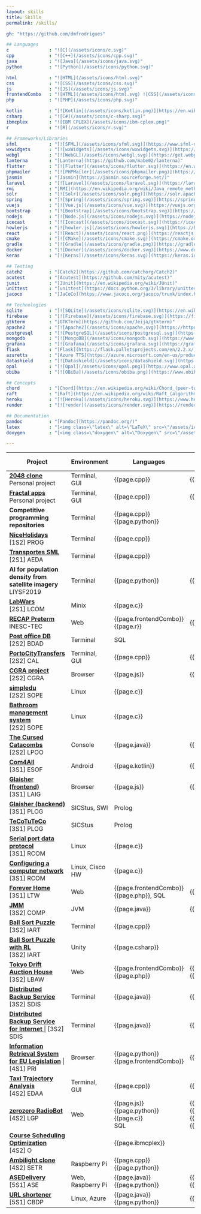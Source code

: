 ```yaml
---
layout: skills
title: Skills
permalink: /skills/

gh: "https://github.com/dmfrodrigues"

## Languages
c               : "![C](/assets/icons/c.svg)"
cpp             : "![C++](/assets/icons/cpp.svg)"
java            : "![Java](/assets/icons/java.svg)"
python          : "![Python](/assets/icons/python.svg)"

html            : "![HTML](/assets/icons/html.svg)"
css             : "![CSS](/assets/icons/css.svg)"
js              : "![JS](/assets/icons/js.svg)"
frontendCombo   : "![HTML](/assets/icons/html.svg) ![CSS](/assets/icons/css.svg) ![JS](/assets/icons/js.svg)"
php             : "![PHP](/assets/icons/php.svg)"

kotlin          : "[![Kotlin](/assets/icons/kotlin.png)](https://en.wikipedia.org/wiki/Kotlin_(programming_language))"
csharp          : "![C#](/assets/icons/c-sharp.svg)"
ibmcplex        : "![IBM CPLEX](/assets/icons/ibm-cplex.png)"
r               : "![R](/assets/icons/r.svg)"

## Frameworks/Libraries
sfml            : "[![SFML](/assets/icons/sfml.svg)](https://www.sfml-dev.org/)"
wxwidgets       : "[![wxWidgets](/assets/icons/wxwidgets.svg)](https://www.wxwidgets.org/)"
webgl           : "[![WebGL](/assets/icons/webgl.svg)](https://get.webgl.org/)"
lanterna        : "[Lanterna](https://github.com/mabe02/lanterna)"
flutter         : "[![Flutter](/assets/icons/flutter.svg)](https://en.wikipedia.org/wiki/Flutter_(software))"
phpmailer       : "[![PHPMailer](/assets/icons/phpmailer.png)](https://github.com/PHPMailer/PHPMailer)"
jasmin          : "[Jasmin](https://jasmin.sourceforge.net/)"
laravel         : "[![Laravel](/assets/icons/laravel.svg)](https://laravel.com/)"
rmi             : "[RMI](https://en.wikipedia.org/wiki/Java_remote_method_invocation)"
solr            : "[![Solr](/assets/icons/solr.png)](https://solr.apache.org/)"
spring          : "[![Spring](/assets/icons/spring.svg)](https://spring.io/)"
vuejs           : "[![Vue.js](/assets/icons/vue.svg)](https://vuejs.org/)"
bootstrap       : "[![Bootstrap](/assets/icons/bootstrap.svg)](https://getbootstrap.com/)"
nodejs          : "[![Node.js](/assets/icons/nodejs.svg)](https://nodejs.org/en/)"
icecast         : "[![Icecast](/assets/icons/icecast.svg)](https://icecast.org/)"
howlerjs        : "[![howler.js](/assets/icons/howlerjs.svg)](https://howlerjs.com/)"
react           : "[![React](/assets/icons/react.png)](https://reactjs.org/)"
cmake           : "[![CMake](/assets/icons/cmake.svg)](https://cmake.org/)"
gradle          : "[![Gradle](/assets/icons/gradle.png)](https://gradle.org/)"
docker          : "[![Docker](/assets/icons/docker.svg)](https://www.docker.com/)"
keras           : "[![Keras](/assets/icons/keras.svg)](https://keras.io/)"

## Testing
catch2          : "[Catch2](https://github.com/catchorg/Catch2)"
acutest         : "[Acutest](https://github.com/mity/acutest)"
junit           : "[JUnit](https://en.wikipedia.org/wiki/JUnit)"
unittest        : "[unittest](https://docs.python.org/3/library/unittest.html)"
jacoco          : "[JaCoCo](https://www.jacoco.org/jacoco/trunk/index.html)"

## Technologies
sqlite          : "[![SQLite](/assets/icons/sqlite.svg)](https://en.wikipedia.org/wiki/SQLite)"
firebase        : "[![Firebase](/assets/icons/firebase.svg)](https://firebase.google.com/)"
gtkterm         : "[GTKTerm](https://github.com/Jeija/gtkterm)"
apache2         : "[![Apache2](/assets/icons/apache.svg)](https://httpd.apache.org/)"
postgresql      : "[![PostgreSQL](/assets/icons/postgresql.svg)](https://www.postgresql.org/)"
mongodb         : "[![MongoDB](/assets/icons/mongodb.svg)](https://www.mongodb.com/)"
grafana         : "[![Grafana](/assets/icons/grafana.svg)](https://grafana.com/)"
flask           : "[Flask](https://flask.palletsprojects.com/en/2.2.x/)"
azuretts        : "[Azure TTS](https://azure.microsoft.com/en-us/products/cognitive-services/text-to-speech/)"
datashield      : "[![Datashield](/assets/icons/datashield.svg)](https://www.datashield.org/)"
opal            : "[![Opal](/assets/icons/opal.png)](https://www.opal.ac/)"
obiba           : "[![OBiBa](/assets/icons/obiba.png)](https://www.obiba.org/)"

## Concepts
chord           : "[Chord](https://en.wikipedia.org/wiki/Chord_(peer-to-peer))"
raft            : "[Raft](https://en.wikipedia.org/wiki/Raft_(algorithm))"
heroku          : "[![Heroku](/assets/icons/heroku.svg)](https://www.heroku.com)"
render          : "[![render](/assets/icons/render.svg)](https://render.com/)"

## Documentation
pandoc          : "[Pandoc](https://pandoc.org/)"
latex           : "[<img class=\"latex\" alt=\"LaTeX\" src=\"/assets/icons/latex.svg\"/>](https://www.latex-project.org/)"
doxygen         : "[<img class=\"doxygen\" alt=\"Doxygen\" src=\"/assets/icons/doxygen.png\"/>](https://www.doxygen.nl/)"

---
```


| Project                                                                                                     | Environment       | Languages                                        | Frameworks/ libraries               | Build systems                   | Testing                         | Technologies                                                                 | Concepts                   |
|-------------------------------------------------------------------------------------------------------------|-------------------|--------------------------------------------------|-------------------------------------|---------------------------------|---------------------------------|------------------------------------------------------------------------------|----------------------------|
| **[2048 clone                                     ]({{page.gh}}/2048            )** <br /> Personal project | Terminal, GUI     | {{page.cpp}}                                     | {{page.sfml}}                       | Make                            |                                 |                                                                              |                            |
| **[Fractal apps                                   ](/projects/fractals          )** <br /> Personal project | Terminal, GUI     | {{page.cpp}}                                     | {{page.wxwidgets}}                  | {{page.cmake}}                  |                                 |                                                                              |                            |
| **Competitive programming repositories**                                                                    | Terminal          | {{page.cpp}} {{page.python}}                     |                                     | Make                            | {{page.catch2}}                 |                                                                              | {{page.latex}} <br/> {{page.pandoc}} |
| **[NiceHolidays                                   ]({{page.gh}}/feup-prog-proj  )** <br /> [1S2] PROG       | Terminal          | {{page.cpp}}                                     |                                     | Make                            |                                 |                                                                              |                            |
| **[Transportes SML                                ]({{page.gh}}/feup-aeda-proj  )** <br /> [2S1] AEDA       | Terminal          | {{page.cpp}}                                     |                                     | Make                            |                                 |                                                                              | {{page.latex}} {{page.doxygen}} |
| **AI for population density from satellite imagery**                                <br /> LIYSF2019        | Terminal          | {{page.python}}                                  | {{page.keras}}                      |                                 |                                 |                                                                              |                            |
| **[LabWars                                        ]({{page.gh}}/feup-lcom       )** <br /> [2S1] LCOM       | Minix             | {{page.c}}                                       |                                     | Make                            |                                 |                                                                              | Low-level calls <br/> {{page.doxygen}} |
| **[RECAP Preterm                                  ](https://recap-preterm.eu    )** <br /> INESC-TEC        | Web               | {{page.frontendCombo}} <br/> {{page.r}}          | {{page.nodejs}}                     | {{page.docker}}                 |                                 | {{page.datashield}} {{page.obiba}}                                           |                            |
| **[Post office DB                                 ]({{page.gh}}/feup-bdad-proj  )** <br /> [2S2] BDAD       | Terminal          | SQL                                              |                                     | Make                            |                                 | {{page.sqlite}}                                                              | {{page.latex}}             |
| **[PortoCityTransfers                             ]({{page.gh}}/feup-cal-proj   )** <br /> [2S2] CAL        | Terminal, GUI     | {{page.cpp}}                                     | {{page.sfml}}                       | {{page.cmake}}                  | {{page.catch2}}                 |                                                                              | {{page.doxygen}} {{page.latex}} |
| **[CGRA project                                   ]({{page.gh}}/feup-cgra-proj  )** <br /> [2S2] CGRA       | Browser           | {{page.js}}                                      | {{page.webgl}}                      |                                 |                                 |                                                                              |                            |
| **[simpledu                                       ]({{page.gh}}/feup-sope-proj1 )** <br /> [2S2] SOPE       | Linux             | {{page.c}}                                       |                                     | Make                            | {{page.acutest}}                | Linux API                                                                    |                            |
| **[Bathroom management system                     ]({{page.gh}}/feup-sope-proj2 )** <br /> [2S2] SOPE       | Linux             | {{page.c}}                                       |                                     | Make                            | {{page.acutest}}                | Linux API                                                                    | Synchronization mechanisms |
| **[The Cursed Catacombs                           ]({{page.gh}}/feup-lpoo-proj  )** <br /> [2S2] LPOO       | Console           | {{page.java}}                                    | {{page.lanterna}}                   | {{page.gradle}}                 | {{page.junit}}, {{page.jacoco}} |                                                                              |                            |
| **[Com4All                                        ]({{page.gh}}/feup-esof-proj  )** <br /> [3S1] ESOF       | Android           | {{page.kotlin}}                                  | {{page.flutter}}                    | {{page.gradle}}                 |                                 | {{page.firebase}}                                                            |                            |
| **[Glaisher (frontend)                            ]({{page.gh}}/feup-laig-proj  )** <br /> [3S1] LAIG       | Browser           | {{page.js}}                                      | {{page.webgl}}                      |                                 |                                 |                                                                              |                            |
| **[Glaisher (backend)                             ]({{page.gh}}/feup-plog-tp1   )** <br /> [3S1] PLOG       | SICStus, SWI      | Prolog                                           |                                     | Make                            |                                 |                                                                              | {{page.heroku}} <br/> {{page.render}} |
| **[TeCoTuTeCo                                     ]({{page.gh}}/feup-plog-tp2   )** <br /> [3S1] PLOG       | SICStus           | Prolog                                           |                                     | Make                            |                                 |                                                                              |                            |
| **[Serial port data protocol                      ]({{page.gh}}/feup-rcom-l1    )** <br /> [3S1] RCOM       | Linux             | {{page.c}}                                       |                                     | Make                            |                                 |                                                                              | {{page.latex}}             |
| **[Configuring a computer network                 ]({{page.gh}}/feup-rcom-l2    )** <br /> [3S1] RCOM       | Linux, Cisco HW   | {{page.c}}                                       |                                     | Make                            |                                 | {{page.gtkterm}}                                                             | FTP <br/> {{page.latex}}   |
| **[Forever Home                                   ]({{page.gh}}/feup-ltw-proj   )** <br /> [3S1] LTW        | Web               | {{page.frontendCombo}} <br/> {{page.php}}, SQL   | {{page.phpmailer}}                  |                                 |                                 | {{page.apache2}} + {{page.sqlite}}                                           |                            |
| **[JMM                                            ]({{page.gh}}/feup-comp-proj  )** <br /> [3S2] COMP       | JVM               | {{page.java}}                                    | {{page.jasmin}}                     | {{page.gradle}}                 |                                 |                                                                              |                            |
| **[Ball Sort Puzzle                               ]({{page.gh}}/feup-iart-proj1 )** <br /> [3S2] IART       | Terminal          | {{page.cpp}}                                     |                                     | {{page.cmake}}                  |                                 |                                                                              | {{page.latex}}             |
| **[Ball Sort Puzzle with RL                       ]({{page.gh}}/feup-iart-proj2 )** <br /> [3S2] IART       | Unity             | {{page.csharp}}                                  |                                     |                                 |                                 |                                                                              | {{page.latex}}             |
| **[Tokyo Drift Auction House                      ]({{page.gh}}/feup-lbaw-proj  )** <br /> [3S2] LBAW       | Web               | {{page.frontendCombo}} <br/> {{page.php}}        | {{page.laravel}} {{page.bootstrap}} | {{page.docker}}                 |                                 | {{page.postgresql}}                                                          |                            |
| **[Distributed Backup Service                     ]({{page.gh}}/feup-sdis-proj1 )** <br /> [3S2] SDIS       | Terminal          | {{page.java}}                                    | {{page.rmi}}                        |                                 |                                 |                                                                              | {{page.pandoc}}            |
| **[Distributed Backup Service for Internet        ]({{page.gh}}/feup-sdis-proj2 )** &#124; [3S2] SDIS       | Terminal          | {{page.java}}                                    | {{page.rmi}}                        | {{page.gradle}}                 | {{page.junit}}                  | Java sockets                                                                 | {{page.chord}}, {{page.pandoc}} <br/> {{page.latex}} |
| **[Information Retrieval System for EU Legislation]({{page.gh}}/feup-pri-proj   )** &#124; [4S1] PRI        | Browser           | {{page.python}} <br/> {{page.frontendCombo}}     | {{page.solr}}                       | {{page.docker}}                 |                                 |                                                                              | {{page.latex}}             |
| **[Taxi Trajectory Analysis                       ]({{page.gh}}/feup-edaa-proj  )** <br /> [4S2] EDAA       | Terminal, GUI     | {{page.cpp}}                                     | {{page.sfml}}                       | {{page.cmake}}                  |                                 |                                                                              | {{page.doxygen}} {{page.latex}} |
| **[zerozero RadioBot                              ](https://radiobot.zerozero.pt)** <br /> [4S2] LGP        | Web               | {{page.js}} {{page.python}} {{page.c}} <br/> SQL | {{page.vuejs}} {{page.nodejs}} <br/> {{page.icecast}} {{page.howlerjs}} | {{page.docker}}, Make |       | {{page.postgresql}} {{page.grafana}} <br/> {{page.flask}}, {{page.azuretts}} | {{page.pandoc}}            |
| **[Course Scheduling Optimization                 ]({{page.gh}}/feup-o-proj     )** <br /> [4S2] O          |                   | {{page.ibmcplex}}                                |                                     |                                 |                                 |                                                                              |                            |
| **[Ambilight clone                                ]({{page.gh}}/feup-setr-proj  )** <br /> [4S2] SETR       | Raspberry Pi      | {{page.cpp}} {{page.python}}                     |                                     | Make                            |                                 |                                                                              | {{page.latex}}             |
| **[ASEDelivery                                    ]({{page.gh}}/tum-ase-proj    )** <br /> [5S1] ASE        | Web, Raspberry Pi | {{page.java}} {{page.python}}                    | {{page.spring}} {{page.react}}      | {{page.docker}} {{page.gradle}} |                                 | {{page.mongodb}}                                                             |                            |
| **[URL shortener                                  ]({{page.gh}}/tum-cbdp-proj   )** <br /> [5S1] CBDP       | Linux, Azure      | {{page.java}} {{page.python}}                    | {{page.rmi}}                        | {{page.docker}} {{page.gradle}} | {{page.unittest}}               |                                                                              | {{page.raft}} <br/> {{page.latex}} |
